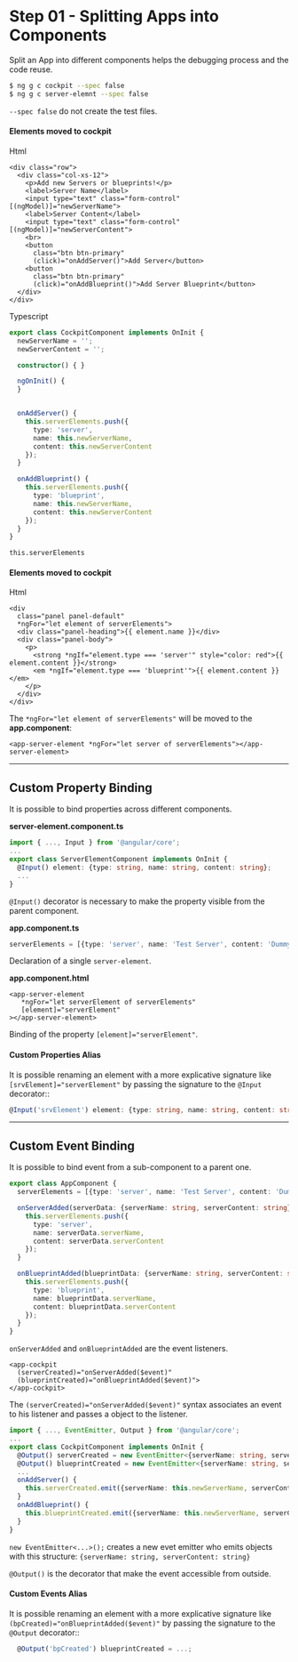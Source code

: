 # Step 01 - Splitting Apps into Components

Split an App into different components helps the debugging process and the  code reuse.

```bash
$ ng g c cockpit --spec false
$ ng g c server-elemnt --spec false
```

`--spec false` do not create the test files.

#### Elements moved to cockpit

Html
```angular2html
<div class="row">
  <div class="col-xs-12">
    <p>Add new Servers or blueprints!</p>
    <label>Server Name</label>
    <input type="text" class="form-control" [(ngModel)]="newServerName">
    <label>Server Content</label>
    <input type="text" class="form-control" [(ngModel)]="newServerContent">
    <br>
    <button
      class="btn btn-primary"
      (click)="onAddServer()">Add Server</button>
    <button
      class="btn btn-primary"
      (click)="onAddBlueprint()">Add Server Blueprint</button>
  </div>
</div>
```

Typescript
```typescript
export class CockpitComponent implements OnInit {
  newServerName = '';
  newServerContent = '';

  constructor() { }

  ngOnInit() {
  }


  onAddServer() {
    this.serverElements.push({
      type: 'server',
      name: this.newServerName,
      content: this.newServerContent
    });
  }

  onAddBlueprint() {
    this.serverElements.push({
      type: 'blueprint',
      name: this.newServerName,
      content: this.newServerContent
    });
  }
}
```

`this.serverElements`

#### Elements moved to cockpit

Html
```angular2html
<div
  class="panel panel-default"
  *ngFor="let element of serverElements">
  <div class="panel-heading">{{ element.name }}</div>
  <div class="panel-body">
    <p>
      <strong *ngIf="element.type === 'server'" style="color: red">{{ element.content }}</strong>
      <em *ngIf="element.type === 'blueprint'">{{ element.content }}</em>
    </p>
  </div>
</div>
```

The `*ngFor="let element of serverElements"` will be moved to the **app.component**:
```angular2html
<app-server-element *ngFor="let server of serverElements"></app-server-element>
```

---

## Custom Property Binding

It is possible to bind properties across different components.

**server-element.component.ts**
```typescript
import { ..., Input } from '@angular/core';
...
export class ServerElementComponent implements OnInit {
  @Input() element: {type: string, name: string, content: string};
  ...
}
```

`@Input()` decorator is necessary to make the property visible from the parent component.

**app.component.ts**
```typescript
serverElements = [{type: 'server', name: 'Test Server', content: 'Dummy Content'}];
```

Declaration of a single `server-element`.

**app.component.html**
```angular2html
<app-server-element
   *ngFor="let serverElement of serverElements"
   [element]="serverElement"
></app-server-element>
```

Binding of the property `[element]="serverElement"`.

#### Custom Properties Alias 

It is possible renaming an element with a more explicative signature like 
`[srvElement]="serverElement"` by passing the signature to the `@Input` decorator::
```typescript
@Input('srvElement') element: {type: string, name: string, content: string};
```

---

## Custom Event Binding

It is possible to bind event from a sub-component to a parent one.

```typescript
export class AppComponent {
  serverElements = [{type: 'server', name: 'Test Server', content: 'Dummy Content'}];

  onServerAdded(serverData: {serverName: string, serverContent: string}) {
    this.serverElements.push({
      type: 'server',
      name: serverData.serverName,
      content: serverData.serverContent
    });
  }

  onBlueprintAdded(blueprintData: {serverName: string, serverContent: string}) {
    this.serverElements.push({
      type: 'blueprint',
      name: blueprintData.serverName,
      content: blueprintData.serverContent
    });
  }
}
```

`onServerAdded` and `onBlueprintAdded` are the event listeners.

```angular2html
<app-cockpit
  (serverCreated)="onServerAdded($event)"
  (blueprintCreated)="onBlueprintAdded($event)">
</app-cockpit>
```

The `(serverCreated)="onServerAdded($event)"` syntax associates an event to his listener and passes a object to the listener.

```typescript
import { ..., EventEmitter, Output } from '@angular/core';
...
export class CockpitComponent implements OnInit {
  @Output() serverCreated = new EventEmitter<{serverName: string, serverContent: string}>();
  @Output() blueprintCreated = new EventEmitter<{serverName: string, serverContent: string}>();
  ...
  onAddServer() {
    this.serverCreated.emit({serverName: this.newServerName, serverContent: this.newServerContent});
  }
  onAddBlueprint() {
    this.blueprintCreated.emit({serverName: this.newServerName, serverContent: this.newServerContent});
  }
}
```

`new EventEmitter<...>();` creates a new evet emitter who emits objects with this structure: `{serverName: string, serverContent: string}`

`@Output()` is the decorator that make the event accessible from outside.

#### Custom Events Alias 

It is possible renaming an element with a more explicative signature like 
`(bpCreated)="onBlueprintAdded($event)"` by passing the signature to the `@Output` decorator::

```typescript
  @Output('bpCreated') blueprintCreated = ...;
```

